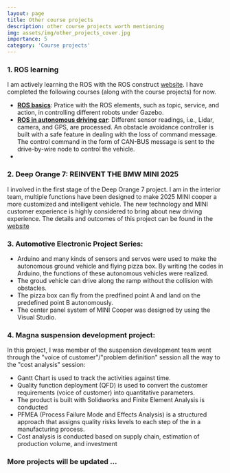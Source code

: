 ```yaml
---
layout: page
title: Other course projects 
description: other course projects worth mentioning
img: assets/img/other_projects_cover.jpg
importance: 5
category: 'Course projects'
---
```

### 1. ROS learning

I am actively learning the ROS with the ROS construct [website](https://www.theconstructsim.com/). I have completed the following courses (along with the course projects) for now.

* [**ROS basics**](https://www.theconstructsim.com/robotigniteacademy_learnros/ros-courses-library/ros-python-course/): Pratice with the ROS elements, such as topic, service, and action, in controlling different robots under Gazebo.
* [**ROS in autonomous driving car**](https://www.theconstructsim.com/robotigniteacademy_learnros/ros-courses-library/ros-autonomous-vehicles-101/): Different sensor readings, i.e., Lidar, camera, and GPS, are processed. An obstacle avoidance controller is built with a safe feature in dealing with the loss of command message. The control command in the form of CAN-BUS message is sent to the drive-by-wire node to control the vehicle. 
* 

### 2. Deep Orange 7: REINVENT THE BMW MINI 2025
I involved in the first stage of the Deep Orange 7 project.  I am in  the interior team, multiple functions have been
designed to make 2025 MINI cooper a more customized and intelligent vehicle. The new technology and
MINI customer experience is highly considered to bring about new driving experience. The details and outcomes of this project can be found in the [website](https://cuicardeeporange.com/project/do7/)

### 3. Automotive Electronic Project Series: 
* Arduino and many kinds of sensors and servos were used to make the autonomous ground vehicle and flying pizza box. By writing the codes in Arduino, the functions of these autonomous vehicles were realized. 
* The groud vehicle can drive along the ramp without the collision with obstacles. 
* The pizza box can fly from the predfined point A and land on the predefined point B autonomously.  
* The center panel system of MINI Cooper was designed by using the Visual Studio.

### 4. Magna suspension development project:
In this project, I was member of the suspension development team went through the "voice of customer"/"problem definition" session all the way to the "cost analysis" session:
* Gantt Chart is used to track the activities against time. 
* Quality function deployment (QFD) is used to convert the customer requirements (voice of
customer) into quantitative parameters.
* The product is built with Solidworks and Finite Element Analysis is conducted
* PFMEA (Process Failure Mode and Effects Analysis) is a structured approach that assigns quality risks levels to each step of the in a manufacturing process.
* Cost analysis is conducted based on supply chain, estimation of production volume, and investment


### More projects will be updated ...


